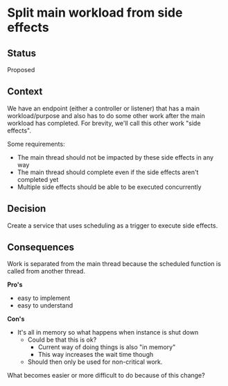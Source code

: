 # Split main workload from side effects

## Status

Proposed

## Context

We have an endpoint (either a controller or listener) that has a main workload/purpose 
and also has to do some other work after the main workload has completed. 
For brevity, we'll call this other work "side effects". 

Some requirements:
 - The main thread should not be impacted by these side effects in any way
 - The main thread should complete even if the side effects aren't completed yet
 - Multiple side effects should be able to be executed concurrently

## Decision

Create a service that uses scheduling as a trigger to execute side effects.


## Consequences

Work is separated from the main thread because the scheduled function
is called from another thread.

**Pro's**
 - easy to implement
 - easy to understand

**Con's**
 - It's all in memory so what happens when instance is shut down
   - Could be that this is ok? 
     - Current way of doing things is also "in memory"
     - This way increases the wait time though
   - Should then only be used for non-critical work.

What becomes easier or more difficult to do because of this change?